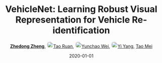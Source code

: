 ---
title: "VehicleNet: Learning Robust Visual Representation for Vehicle Re-identification"
collection: publications
permalink: /publication/VehicleN2020
date: 2020-01-01
doi: 10.1109/TMM.2020.3014488
oral: 
keywords: vehiclenet learning robust, vehiclenet learning, representation vehicle identification, object re-identification, image retrieval, 
venue: 'IEEE Transactions on Multimedia (TMM)'
paperurl: 'https://zdzheng.xyz/files/TMM20.pdf'
blog: 'https://zhuanlan.zhihu.com/p/186905783'
code: 'https://github.com/layumi/AICIty-reID-2020'
author: '<strong><a href="https://zdzheng.xyz/authors/Zhedong-Zheng" class="author">Zhedong Zheng</a></strong>, <a href="https://zdzheng.xyz/authors/Tao-Ruan" class="author"> <img src= "https://zdzheng.xyz/coauthors/tao-ruan.jpeg" alt="tao-ruan" style="border-radius: 50%; height:20px; width:20px">Tao Ruan</a>, <a href="https://zdzheng.xyz/authors/Yunchao-Wei" class="author"> <img src= "https://zdzheng.xyz/coauthors/yunchao-wei.jpg" alt="yunchao-wei" style="border-radius: 50%; height:20px; width:20px">Yunchao Wei</a>, <a href="https://zdzheng.xyz/authors/Yi-Yang" class="author"> <img src= "https://zdzheng.xyz/coauthors/yi-yang.jpeg" alt="yi-yang" style="border-radius: 50%; height:20px; width:20px">Yi Yang</a>, <a href="https://zdzheng.xyz/authors/Tao-Mei" class="author">Tao Mei</a>'
sqlauthor: '{"@type": "Person","name": "Zhedong Zheng"}, {"@type": "Person","name": "Tao Ruan"}, {"@type": "Person","name": "Yunchao Wei"}, {"@type": "Person","name": "Yi Yang"}, {"@type": "Person","name": "Tao Mei"}'
citation: ' Zhedong Zheng,  Tao Ruan,  Yunchao Wei,  Yi Yang,  Tao Mei, &quot;VehicleNet: Learning Robust Visual Representation for Vehicle Re-identification.&quot; IEEE Transactions on Multimedia (TMM), 2020. DOI: 10.1109/TMM.2020.3014488'
pub_year: '2020'
bib: >
    @article{zheng2020vehiclenet,<br>author = "Zheng, Zhedong and Ruan, Tao and Wei, Yunchao and Yang, Yi and Mei, Tao",<br>doi = "10.1109/TMM.2020.3014488",<br>title = "VehicleNet: Learning Robust Visual Representation for Vehicle Re-identification",<br>journal = "IEEE Transactions on Multimedia (TMM)",<br>blog = "https://zhuanlan.zhihu.com/p/186905783",<br>year = "2020",<br>code = "https://github.com/layumi/AICIty-reID-2020",<br>url = "https://zdzheng.xyz/files/TMM20.pdf"
    }

---